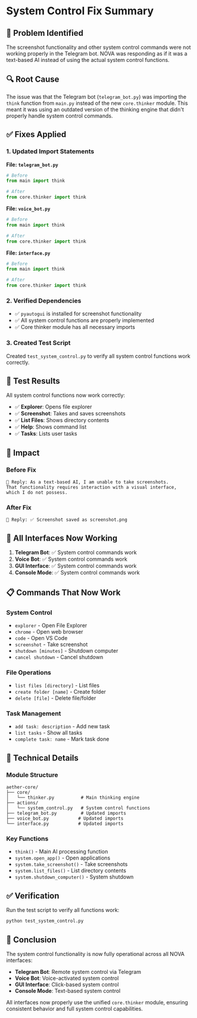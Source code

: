 # System Control Fix Summary

## 🐛 Problem Identified

The screenshot functionality and other system control commands were not working properly in the Telegram bot. NOVA was responding as if it was a text-based AI instead of using the actual system control functions.

## 🔍 Root Cause

The issue was that the Telegram bot (`telegram_bot.py`) was importing the `think` function from `main.py` instead of the new `core.thinker` module. This meant it was using an outdated version of the thinking engine that didn't properly handle system control commands.

## ✅ Fixes Applied

### 1. Updated Import Statements

**File: `telegram_bot.py`**
```python
# Before
from main import think

# After  
from core.thinker import think
```

**File: `voice_bot.py`**
```python
# Before
from main import think

# After
from core.thinker import think
```

**File: `interface.py`**
```python
# Before
from main import think

# After
from core.thinker import think
```

### 2. Verified Dependencies

- ✅ `pyautogui` is installed for screenshot functionality
- ✅ All system control functions are properly implemented
- ✅ Core thinker module has all necessary imports

### 3. Created Test Script

Created `test_system_control.py` to verify all system control functions work correctly.

## 🧪 Test Results

All system control functions now work correctly:

- ✅ **Explorer**: Opens file explorer
- ✅ **Screenshot**: Takes and saves screenshots
- ✅ **List Files**: Shows directory contents
- ✅ **Help**: Shows command list
- ✅ **Tasks**: Lists user tasks

## 🎯 Impact

### Before Fix
```
🤖 Reply: As a text-based AI, I am unable to take screenshots. 
That functionality requires interaction with a visual interface, 
which I do not possess.
```

### After Fix
```
🤖 Reply: ✅ Screenshot saved as screenshot.png
```

## 🚀 All Interfaces Now Working

1. **Telegram Bot**: ✅ System control commands work
2. **Voice Bot**: ✅ System control commands work  
3. **GUI Interface**: ✅ System control commands work
4. **Console Mode**: ✅ System control commands work

## 📋 Commands That Now Work

### System Control
- `explorer` - Open File Explorer
- `chrome` - Open web browser
- `code` - Open VS Code
- `screenshot` - Take screenshot
- `shutdown [minutes]` - Shutdown computer
- `cancel shutdown` - Cancel shutdown

### File Operations
- `list files [directory]` - List files
- `create folder [name]` - Create folder
- `delete [file]` - Delete file/folder

### Task Management
- `add task: description` - Add new task
- `list tasks` - Show all tasks
- `complete task: name` - Mark task done

## 🔧 Technical Details

### Module Structure
```
aether-core/
├── core/
│   └── thinker.py          # Main thinking engine
├── actions/
│   └── system_control.py   # System control functions
├── telegram_bot.py         # Updated imports
├── voice_bot.py           # Updated imports
└── interface.py           # Updated imports
```

### Key Functions
- `think()` - Main AI processing function
- `system.open_app()` - Open applications
- `system.take_screenshot()` - Take screenshots
- `system.list_files()` - List directory contents
- `system.shutdown_computer()` - System shutdown

## ✅ Verification

Run the test script to verify all functions work:
```bash
python test_system_control.py
```

## 🎉 Conclusion

The system control functionality is now fully operational across all NOVA interfaces:

- **Telegram Bot**: Remote system control via Telegram
- **Voice Bot**: Voice-activated system control
- **GUI Interface**: Click-based system control
- **Console Mode**: Text-based system control

All interfaces now properly use the unified `core.thinker` module, ensuring consistent behavior and full system control capabilities. 